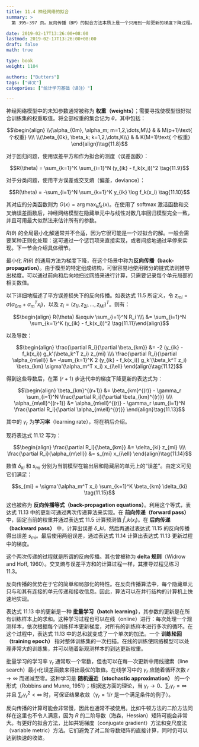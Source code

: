 ```yaml
---
title: 11.4 神经网络的拟合
summary: >
  第 395-397 页。反向传播（BP）的拟合方法本质上是一个只用到一阶更新的梯度下降过程。神经网络的结构使这个过程具有局部性，因此可利用并行的计算结构。BP 的更新是一种批量学习，所以也可以进行在线训练。但由于只用到一阶梯度，BP 的收敛过程可能会非常慢。

date: 2019-02-17T13:26:00+08:00
lastmod: 2019-02-17T13:26:00+08:00
draft: false
math: true

type: book
weight: 1104

authors: ["Butters"]
tags: ["译文"]
categories: ["统计学习基础（译注）"]

---
```


神经网络模型中的未知参数通常被称为 **权重（weights）**；需要寻找使模型很好拟合训练集的权重取值。将全部权重的集合记为 $\theta$，其中包括：

$$\begin{align}
\\{\alpha_{0m}, \alpha_m; m=1,2,\dots,M\\} & & M(p+1)\text{ 个权重} \\\\
\\{\beta_{0k}, \beta_k; k=1,2,\dots,K\\} & & K(M+1)\text{ 个权重}
\end{align}\tag{11.8}$$

对于回归问题，使用误差平方和作为拟合的测度（误差函数）：

$$R(\theta) = \sum_{k=1}^K \sum_{i=1}^N (y_{ik} - f_k(x_i))^2 \tag{11.9}$$

对于分类问题，使用平方误差或交叉熵（偏差，deviance）：

$$R(\theta) = -\sum_{i=1}^N \sum_{k=1}^K y_{ik} \log f_k(x_i) \tag{11.10}$$

其对应的分类函数则为 $G(x)=\arg\max_kf_k(x)$。在使用了 softmax 激活函数和交叉熵误差函数后，神经网络模型在隐藏单元中与线性对数几率回归模型完全一致，并且可用最大似然法来估计所有的参数。

$R(\theta)$ 的全局最小化解通常并不合适，因为它很可能是一个过拟合的解。一般会需要某种正则化处理：这可通过一个惩罚项来直接实现，或者间接地通过早停来实现。下一节会介绍具体细节。

最小化 $R(\theta)$ 的通用方法为梯度下降，在这个场景中称为**反向传播（back-propagation）**。由于模型的特定组成结构，可很容易地使用微分的链式法则推导出梯度。可以通过前向和后向地扫过网络来进行计算，只需要记录每个单元局部的相关数值。

以下详细地描述了平方误差损失下的反向传播。如表达式 11.5 所定义，令 $z_{mi}=\sigma(\alpha_{0m}+\alpha_m^Tx_i)$，以及 $z_i=(z_{1i},z_{2i},\dots,z_{Mi})^T$。则有：

$$\begin{align}
R(\theta) &\equiv \sum_{i=1}^N R_i \\\\
&= \sum_{i=1}^N \sum_{k=1}^K (y_{ik} - f_k(x_i))^2
\tag{11.11}\end{align}$$

以及导数：

$$\begin{align}
\frac{\partial R_i}{\partial \beta_{km}}
&= -2 (y_{ik} - f_k(x_i)) g_k'(\beta_k^T z_i) z_{mi} \\\\
\frac{\partial R_i}{\partial \alpha_{m\ell}}
&= -\sum_{k=1}^K 2 (y_{ik} - f_k(x_i)) g_k'(\beta_k^T z_i)
\beta_{km} \sigma'(\alpha_m^T x_i) x_{i\ell}
\end{align}\tag{11.12}$$

得到这些导数后，在第 $(r+1)$ 步迭代中的梯度下降更新的表达式为：

$$\begin{align}
\beta_{km}^{(r+1)} &= \beta_{km}^{(r)} - \gamma_r \sum_{i=1}^N 
\frac{\partial R_i}{\partial \beta_{km}^{(r)}} \\\\
\alpha_{m\ell}^{(r+1)} &= \alpha_{m\ell}^{(r)} -
\gamma_r \sum_{i=1}^N \frac{\partial R_i}{\partial \alpha_{m\ell}^{(r)}}
\end{align}\tag{11.13}$$

其中的 $\gamma_r$ 为**学习率**（learning rate），将在稍后介绍。

现将表达式 11.12 写为：

$$\begin{align}
\frac{\partial R_i}{\beta_{km}} &= \delta_{ki} z_{mi} \\\\
\frac{\partial R_i}{\alpha_{m\ell}} &= s_{mi} x_{i\ell}
\end{align}\tag{11.14}$$

数值 $\delta_{ki}$ 和 $s_{mi}$ 分别为当前模型在输出层和隐藏层的单元上的“误差”。由定义可见它们满足：

$$s_{mi} = \sigma'(\alpha_m^T x_i) \sum_{k=1}^K \beta_{km} \delta_{ki} \tag{11.15}$$

这也被称为 **反向传播等式（back-propagation equations）**。利用这个等式，表达式 11.13 中的更新可通过两次传递算法来实现。在 **前向传递（forward pass）** 中，固定当前的权重并通过表达式 11.5 计算预测值 $\hat{f}\_k(x_i)$。在 **后向传递（backward pass）** 中，计算出误差 $\delta\_{ki}$，然后再通过表达式 11.15 的反向传播得出误差 $s_{mi}$。最后使用两组误差，通过表达式 11.14 计算出表达式 11.13 更新过程中的梯度。

这个两次传递的过程就是所谓的反向传播。其也曾被称为 **delta 规则**（Widrow and Hoff, 1960）。交叉熵与误差平方和的计算过程一样，其推导过程见练习 11.3。

反向传播的优势在于它的简单和局部化的特性。在反向传播算法中，每个隐藏单元只与和其有连接的单元传递和接收信息。因此，算法可以在并行结构的计算机上快速地实现。

表达式 11.13 中的更新是一种 **批量学习（batch learning）**，其参数的更新是在所有训练样本上的求和。这种学习过程也可以在线（online）进行：每次处理一个观测样本，依次根据每个训练样本更新梯度，对所有的训练样本进行多次的循环。在这个过程中，表达式 11.13 中的总和就变成了一个单次的加法。一个 **训练轮回（training epoch）** 指对整体训练集的一次扫描。在线的训练使网络模型可以处理非常大的训练集，并可以随着新观测样本的到达更新权重。

批量学习的学习率 $\gamma_r$ 通常取一个常数，但也可以在每一次更新中用线搜索（line search）最小化误差函数来得出最优的取值。在线学习中的 $\gamma_r$ 应随着循环次数 $r\rightarrow\infty$ 而递减至零。这种学习是 **随机逼近（stochastic approximation）** 的一个形式（Robbins and Munro, 1951）；根据这方面的理论，当 $\gamma_r\rightarrow 0$、$\sum_r\gamma_r=\infty$ 并且 $\sum_r\gamma_r^2<\infty$ 时，可保证结果收敛（$\gamma_r=1/r$ 是一个满足条件的例子）。

反向传播的计算可能会非常慢，因此也通常不被使用。比如牛顿方法的二阶方法同样在这里也不令人满意，因为 $R$ 的二阶导数（海森，Hessian）矩阵可能会非常大。有更好的拟合方法，比如共轭梯度（conjugate gradient）方法和变尺度法（variable metric）方法。它们避免了对二阶导数矩阵的直接计算，同时仍可以达到快速的收敛。
